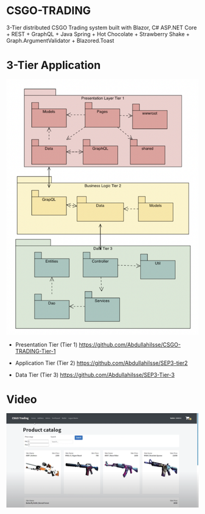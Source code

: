 # CSGO-TRADING 
3-Tier distributed CSGO Trading system built with Blazor, C# ASP.NET Core + REST + GraphQL + Java Spring + Hot Chocolate + Strawberry Shake + Graph.ArgumentValidator + Blazored.Toast

# 3-Tier Application
![](SEPCSTier1/Architecture.png)

- Presentation Tier (Tier 1)
https://github.com/AbdullahiIsse/CSGO-TRADING-Tier-1

- Application Tier (Tier 2)
https://github.com/AbdullahiIsse/SEP3-tier2 

- Data Tier (Tier 3)
https://github.com/AbdullahiIsse/SEP3-Tier-3 

# Video

[![Watch the video](SEPCSTier1/Dashboard.png)](https://www.youtube.com/watch?v=sBIkhsBDrGU )
 
